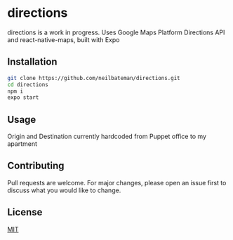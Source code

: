 # directions

directions is a work in progress. Uses Google Maps Platform Directions API and react-native-maps, built with Expo

## Installation


```bash
git clone https://github.com/neilbateman/directions.git
cd directions
npm i
expo start
```

## Usage

Origin and Destination currently hardcoded from Puppet office to my apartment

## Contributing
Pull requests are welcome. For major changes, please open an issue first to discuss what you would like to change.


## License
[MIT](https://choosealicense.com/licenses/mit/)
